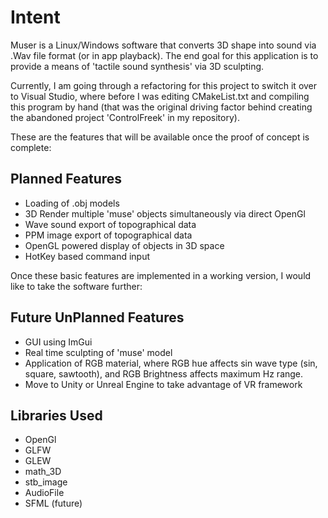 # Intent

Muser is a Linux/Windows software that converts 3D shape into sound via .Wav file format (or in app playback). The end goal for this application is to provide a means of 'tactile sound synthesis' via 3D sculpting.

Currently, I am going through a refactoring for this project to switch it over to Visual Studio, where before I was editing CMakeList.txt and compiling this program by hand (that was the original driving factor behind creating the abandoned project 'ControlFreek' in my repository).

These are the features that will be available once the proof of concept is complete:

## Planned Features

* Loading of .obj models
* 3D Render multiple 'muse' objects simultaneously via direct OpenGl
* Wave sound export of topographical data
* PPM image export of topographical data
* OpenGL powered display of objects in 3D space
* HotKey based command input

Once these basic features are implemented in a working version, I would like to take the software further:

## Future UnPlanned Features

* GUI using ImGui
* Real time sculpting of 'muse' model
* Application of RGB material, where RGB hue affects sin wave type (sin, square, sawtooth), and RGB Brightness affects maximum Hz range.
* Move to Unity or Unreal Engine to take advantage of VR framework

## Libraries Used

* OpenGl
* GLFW
* GLEW
* math_3D
* stb_image
* AudioFile
* SFML (future)
